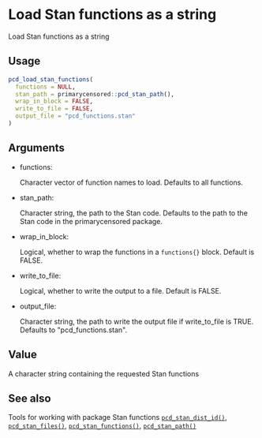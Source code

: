 # Load Stan functions as a string

Load Stan functions as a string

## Usage

``` r
pcd_load_stan_functions(
  functions = NULL,
  stan_path = primarycensored::pcd_stan_path(),
  wrap_in_block = FALSE,
  write_to_file = FALSE,
  output_file = "pcd_functions.stan"
)
```

## Arguments

- functions:

  Character vector of function names to load. Defaults to all functions.

- stan_path:

  Character string, the path to the Stan code. Defaults to the path to
  the Stan code in the primarycensored package.

- wrap_in_block:

  Logical, whether to wrap the functions in a `functions{}` block.
  Default is FALSE.

- write_to_file:

  Logical, whether to write the output to a file. Default is FALSE.

- output_file:

  Character string, the path to write the output file if write_to_file
  is TRUE. Defaults to "pcd_functions.stan".

## Value

A character string containing the requested Stan functions

## See also

Tools for working with package Stan functions
[`pcd_stan_dist_id()`](https://primarycensored.epinowcast.org/reference/pcd_stan_dist_id.md),
[`pcd_stan_files()`](https://primarycensored.epinowcast.org/reference/pcd_stan_files.md),
[`pcd_stan_functions()`](https://primarycensored.epinowcast.org/reference/pcd_stan_functions.md),
[`pcd_stan_path()`](https://primarycensored.epinowcast.org/reference/pcd_stan_path.md)
